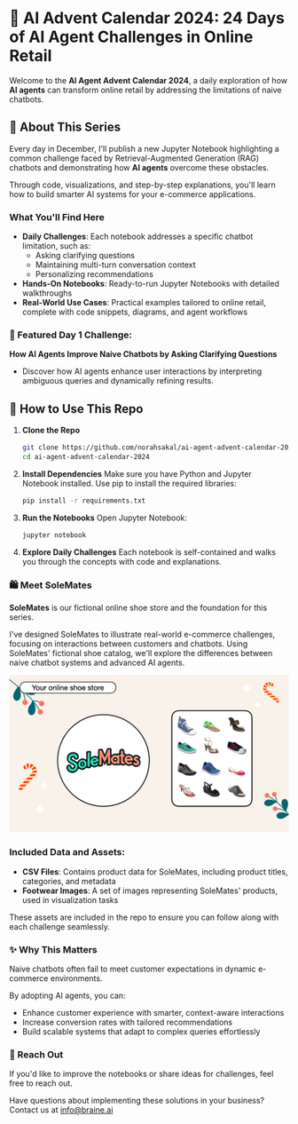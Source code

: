 # 🎄 AI Advent Calendar 2024: 24 Days of AI Agent Challenges in Online Retail

Welcome to the **AI Agent Advent Calendar 2024**, a daily exploration of how **AI agents** can transform online retail by addressing the limitations of naive chatbots.

## 📖 About This Series

Every day in December, I'll publish a new Jupyter Notebook highlighting a common challenge faced by Retrieval-Augmented Generation (RAG) chatbots and demonstrating how **AI agents** overcome these obstacles.  

Through code, visualizations, and step-by-step explanations, you'll learn how to build smarter AI systems for your e-commerce applications.

### What You'll Find Here
- **Daily Challenges**: Each notebook addresses a specific chatbot limitation, such as:
  - Asking clarifying questions
  - Maintaining multi-turn conversation context
  - Personalizing recommendations
- **Hands-On Notebooks**: Ready-to-run Jupyter Notebooks with detailed walkthroughs
- **Real-World Use Cases**: Practical examples tailored to online retail, complete with code snippets, diagrams, and agent workflows

### 🌟 Featured Day 1 Challenge:
**How AI Agents Improve Naive Chatbots by Asking Clarifying Questions**  
- Discover how AI agents enhance user interactions by interpreting ambiguous queries and dynamically refining results.

## 🚀 How to Use This Repo

1. **Clone the Repo**
    ```bash
    git clone https://github.com/norahsakal/ai-agent-advent-calendar-2024.git
    cd ai-agent-advent-calendar-2024
    ```

2. **Install Dependencies**
Make sure you have Python and Jupyter Notebook installed. Use pip to install the required libraries:
    ```bash
    pip install -r requirements.txt
    ```

3. **Run the Notebooks**
Open Jupyter Notebook:
    ```bash
    jupyter notebook
    ```

4. **Explore Daily Challenges**
Each notebook is self-contained and walks you through the concepts with code and explanations.

### 🛍 Meet SoleMates

**SoleMates** is our fictional online shoe store and the foundation for this series.  

I've designed SoleMates to illustrate real-world e-commerce challenges, focusing on interactions between customers and chatbots. Using SoleMates' fictional shoe catalog, we'll explore the differences between naive chatbot systems and advanced AI agents.

![SoleMates is our fictional online shoe store](images/solemates.png "SoleMates is our fictional online shoe store")

### Included Data and Assets:
- **CSV Files**: Contains product data for SoleMates, including product titles, categories, and metadata
- **Footwear Images**: A set of images representing SoleMates' products, used in visualization tasks

These assets are included in the repo to ensure you can follow along with each challenge seamlessly.

### ✨ Why This Matters
Naive chatbots often fail to meet customer expectations in dynamic e-commerce environments. 

By adopting AI agents, you can:

- Enhance customer experience with smarter, context-aware interactions
- Increase conversion rates with tailored recommendations
- Build scalable systems that adapt to complex queries effortlessly

### 📩 Reach Out
If you'd like to improve the notebooks or share ideas for challenges, feel free to reach out.

Have questions about implementing these solutions in your business? Contact us at info@braine.ai